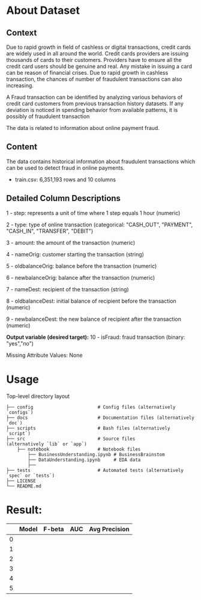 # About Dataset
## Context
Due to rapid growth in field of cashless or digital transactions, credit cards are widely used in all around the world. Credit cards providers are issuing thousands of cards to their customers. Providers have to ensure all the credit card users should be genuine and real. Any mistake in issuing a card can be reason of financial crises. Due to rapid growth in cashless transaction, the chances of number of fraudulent transactions can also increasing. 

A Fraud transaction can be identified by analyzing various behaviors of credit card customers from previous transaction history datasets. If any deviation is noticed in spending behavior from available patterns, it is possibly of fraudulent transaction

The data is related to information about online payment fraud.

## Content
The data contains historical information about fraudulent transactions which can be used to detect fraud in online payments.

- train.csv: 6,351,193 rows and 10 columns

## Detailed Column Descriptions
1 - step: represents a unit of time where 1 step equals 1 hour (numeric)

2 - type: type of online transaction (categorical: "CASH_OUT", "PAYMENT", "CASH_IN", "TRANSFER", "DEBIT")

3 - amount: the amount of the transaction (numeric)

4 - nameOrig: customer starting the transaction (string)

5 - oldbalanceOrig: balance before the transaction (numeric)

6 - newbalanceOrig: balance after the transaction (numeric)

7 - nameDest: recipient of the transaction (string)

8 - oldbalanceDest: initial balance of recipient before the transaction (numeric)

9 - newbalanceDest: the new balance of recipient after the transaction (numeric)

**Output variable (desired target):**
10 - isFraud: fraud transaction (binary: "yes","no")

Missing Attribute Values: None


# Usage

Top-level directory layout

    
    ├── config                        # Config files (alternatively `configs`)
    ├── docs                          # Documentation files (alternatively `doc`)
    ├── scripts                       # Bash files (alternatively `script`)
    ├── src                           # Source files 
    (alternatively `lib` or `app`)
        ├── notebook                  # Notebook files 
            ├── BusinessUnderstanding.ipynb # BusinessBrainstom
            ├── DataUnderstanding.ipynb     # EDA data
            ├── 
    ├── tests                         # Automated tests (alternatively `spec` or `tests`)
    ├── LICENSE
    └── README.md


# Result:

|  | Model  | F-beta | AUC | Avg Precision |
| ------------- | ------------- | ------------- | ------------- | ------------- | 
| 0  |  |  |  |
| 1  |  |  |  |
| 2  |  |  |  |
| 3  |  |  |  |
| 4  |  |  |  |
| 5  |  |  |  |

